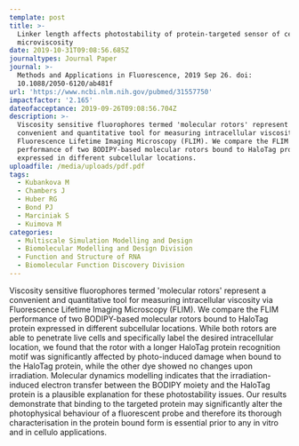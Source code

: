 ```yaml
---
template: post
title: >-
  Linker length affects photostability of protein-targeted sensor of cellular
  microviscosity
date: 2019-10-31T09:08:56.685Z
journaltypes: Journal Paper
journal: >-
  Methods and Applications in Fluorescence, 2019 Sep 26. doi:
  10.1088/2050-6120/ab481f
url: 'https://www.ncbi.nlm.nih.gov/pubmed/31557750'
impactfactor: '2.165'
dateofacceptance: 2019-09-26T09:08:56.704Z
description: >-
  Viscosity sensitive fluorophores termed 'molecular rotors' represent a
  convenient and quantitative tool for measuring intracellular viscosity via
  Fluorescence Lifetime Imaging Microscopy (FLIM). We compare the FLIM
  performance of two BODIPY-based molecular rotors bound to HaloTag protein
  expressed in different subcellular locations. 
uploadfile: /media/uploads/pdf.pdf
tags:
  - Kubankova M
  - Chambers J
  - Huber RG
  - Bond PJ
  - Marciniak S
  - Kuimova M
categories:
  - Multiscale Simulation Modelling and Design
  - Biomolecular Modelling and Design Division
  - Function and Structure of RNA
  - Biomolecular Function Discovery Division
---
```

Viscosity sensitive fluorophores termed 'molecular rotors' represent a convenient and quantitative tool for measuring intracellular viscosity via Fluorescence Lifetime Imaging Microscopy (FLIM). We compare the FLIM performance of two BODIPY-based molecular rotors bound to HaloTag protein expressed in different subcellular locations. While both rotors are able to penetrate live cells and specifically label the desired intracellular location, we found that the rotor with a longer HaloTag protein recognition motif was significantly affected by photo-induced damage when bound to the HaloTag protein, while the other dye showed no changes upon irradiation. Molecular dynamics modelling indicates that the irradiation-induced electron transfer between the BODIPY moiety and the HaloTag protein is a plausible explanation for these photostability issues. Our results demonstrate that binding to the targeted protein may significantly alter the photophysical behaviour of a fluorescent probe and therefore its thorough characterisation in the protein bound form is essential prior to any in vitro and in cellulo applications.
